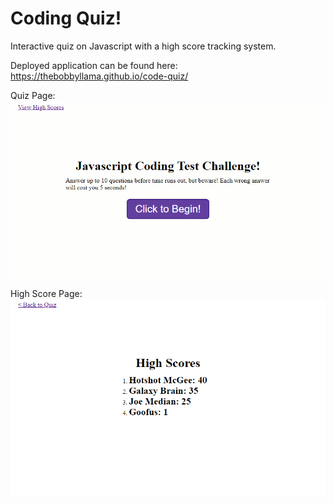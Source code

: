 # Coding Quiz!
Interactive quiz on Javascript with a high score tracking system.

Deployed application can be found here:
https://thebobbyllama.github.io/code-quiz/

Quiz Page:
![Quiz Screenshot](/Snapshot-Quiz.gif?raw=true)

High Score Page:
![High Score Screenshot](/Snapshot-HighScores.png?raw=true)
